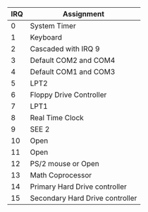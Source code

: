 IRQ | Assignment
----|-------------
0   | System Timer
1   | Keyboard
2   | Cascaded with IRQ 9
3   | Default COM2 and COM4
4   | Default COM1 and COM3
5   | LPT2
6   | Floppy Drive Controller
7   | LPT1
8   | Real Time Clock
9   | SEE 2
10  | Open
11  | Open
12  | PS/2 mouse or Open
13  | Math Coprocessor
14  | Primary Hard Drive controller
15  | Secondary Hard Drive controller
